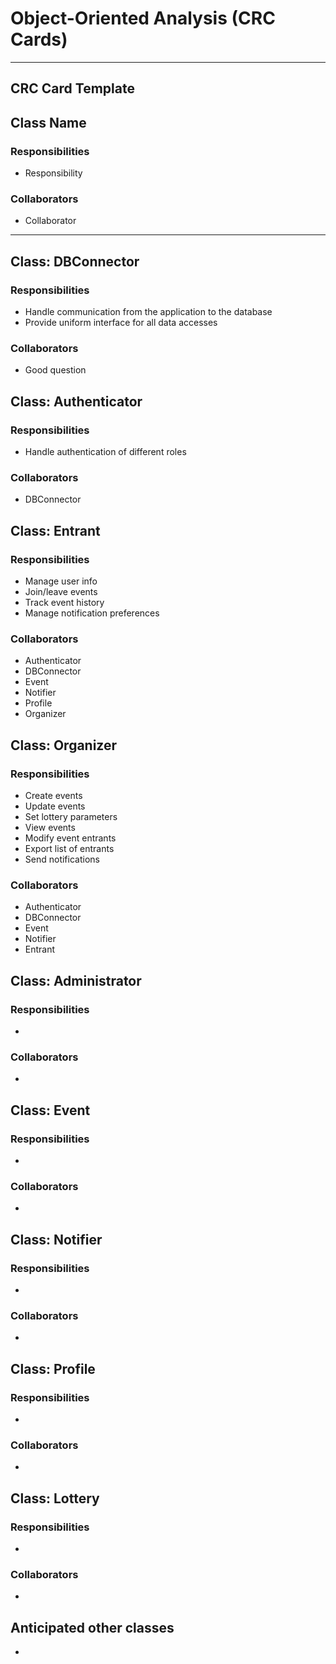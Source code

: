# Object-Oriented Analysis (CRC Cards)

---

## CRC Card Template

## Class Name

### Responsibilities
- Responsibility

### Collaborators
- Collaborator

---

## Class: DBConnector
### Responsibilities
- Handle communication from the application to the database
- Provide uniform interface for all data accesses
### Collaborators
- Good question


## Class: Authenticator
### Responsibilities
- Handle authentication of different roles
### Collaborators
- DBConnector

## Class: Entrant
### Responsibilities
- Manage user info
- Join/leave events
- Track event history
- Manage notification preferences
### Collaborators
- Authenticator
- DBConnector
- Event
- Notifier
- Profile
- Organizer

## Class: Organizer
### Responsibilities
- Create events
- Update events
- Set lottery parameters
- View events
- Modify event entrants
- Export list of entrants
- Send notifications
### Collaborators
- Authenticator
- DBConnector
- Event
- Notifier
- Entrant

## Class: Administrator
### Responsibilities
- 
### Collaborators
- 

## Class: Event
### Responsibilities
- 
### Collaborators
- 

## Class: Notifier
### Responsibilities
- 
### Collaborators
- 

## Class: Profile
### Responsibilities
- 
### Collaborators
- 

## Class: Lottery
### Responsibilities
-
### Collaborators
-

## Anticipated other classes
- 